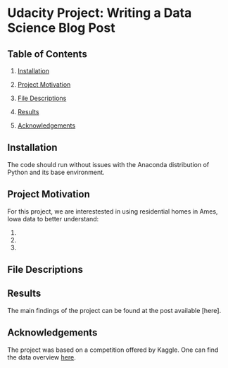 # Udacity Project: Writing a Data Science Blog Post

## Table of Contents
1. [Installation](#installation)

2. [Project Motivation](#motivation)

3. [File Descriptions](#file)

4. [Results](#result)

5. [Acknowledgements](#acknowledgement)

<a id='installation'></a>
## Installation 

The code should run without issues with the Anaconda distribution of Python and its base environment.

<a id='motivation'></a>
## Project Motivation

For this project, we are interestested in using residential homes in Ames, Iowa data to better understand:

1.
2.
3.

<a id='file'></a>
## File Descriptions

<a id='result'></a>
## Results

The main findings of the project can be found at the post available [here].

<a id='acknowledgement'></a>
## Acknowledgements

The project was based on a competition offered by Kaggle. One can find the data overview [here](https://www.kaggle.com/c/house-prices-advanced-regression-techniques/overview).
